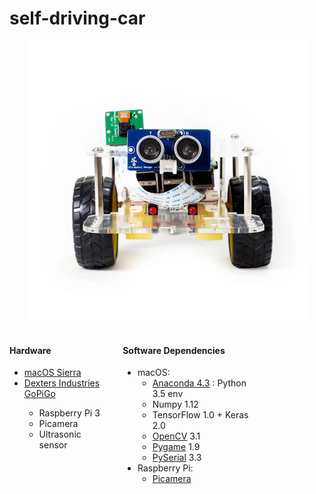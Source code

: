 # self-driving-car

<p align="center">
  <img src="img/GoPiGo.jpg"/>
</p>

<div style='float:left; width:30%'>
<h4>Hardware</h4>
<ul>
    <li><a href="https://www.apple.com/macos/sierra/">macOS Sierra</a></li>
    <li><a href="https://www.dexterindustries.com/GoPiGo/">Dexters Industries GoPiGo</a></li>
      <ul>
          <li>Raspberry Pi 3</li>
          <li>Picamera</li>
          <li>Ultrasonic sensor</li>
      </ul>
      </li>
</ul>
</div>

<div style='float:left; width:40%; margin-left:30px'>
<h4>Software Dependencies</h4>
<ul>
  <li>macOS:
  <ul>
    <li><a href="https://www.continuum.io/anaconda-overview">Anaconda 4.3</a> : Python 3.5 env</li>
    <li>Numpy 1.12</li>
    <li>TensorFlow 1.0 + Keras 2.0</li>
    <li><a href="http://opencv.org/">OpenCV</a> 3.1</li>
    <li><a href="https://www.pygame.org/docs/)">Pygame</a> 1.9</li>
    <li><a href="https://pypi.python.org/pypi/pyserial">PySerial</a> 3.3</li>
  </ul>
  <li>Raspberry Pi:
    <ul>
    <li><a href="http://picamera.readthedocs.io/en/release-1.13/">Picamera</a></li>
  </ul>
 </ul>

</div>
